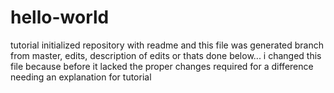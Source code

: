 # hello-world
tutorial
initialized repository with readme and this file was generated
branch from master, edits, description of edits or thats done below... 
i changed this file because before it lacked the proper changes required for a difference needing an explanation for tutorial
